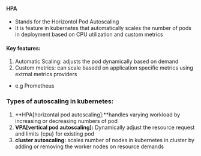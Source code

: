 #### HPA
- Stands for the Horizontol Pod Autoscaling 
- It is feature in kubernetes that automatically scales the number of pods in deployment based on CPU utilization and custom metrics
#### Key features:
1. Automatic Scaling: adjusts the pod dynamically based on demand
2. Custom metrics: can scale basedd on application specific metrics using extrnal metrics providers 
- e.g Prometheus

### Types of autoscaling in kubernetes:
1. **HPA[horizontal pod autoscaling]:**handles varying workload by increasing or decreasing numbers of pod
2. **VPA[vertical pod autoscaling]:** Dynamically adjust the resource request and limits {cpu} for existing pod 
3. **cluster autoscaling:** scales number of nodes in kubernetes in cluster by adding or removing the worker nodes on resource demands